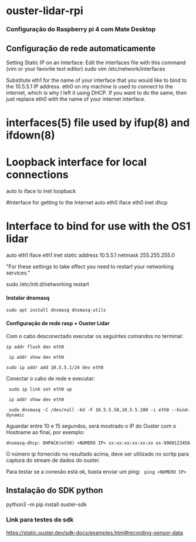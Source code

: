 # ouster-lidar-rpi

### Configuração do Raspberry pi 4 com Mate Desktop

## Configuração de rede automaticamente

Setting Static IP on an Interface:
Edit the interfaces file with this command (vim or your favorite text editor)
sudo vim /etc/network/interfaces

Substitute eth1 for the name of your interface that you would like to bind to the 10.5.5.1 IP address.
eth0 on my machine is used to connect to the internet, which is why I left it using DHCP. If you want to do the same, then just replace eth0 with the name of your internet interface.

# interfaces(5) file used by ifup(8) and ifdown(8)

# Loopback interface for local connections

auto lo
iface lo inet loopback

#Interface for getting to the Internet
auto eth0
iface eth0 inet dhcp

# Interface to bind for use with the OS1 lidar

auto eth1
iface eth1 inet static
address 10.5.5.1
netmask 255.255.255.0

"For these settings to take effect you need to restart your networking services."

sudo /etc/init.d/networking restart

#### Instalar dnsmasq

`sudo apt install dnsmasq dnsmasq-utils`

#### Configuração de rede rasp + Ouster Lidar

Com o cabo desconectado executar os seguintes comandos no terminal:

`ip addr flush dev eth0`

` ip addr show dev eth0`

`sudo ip addr add 10.5.5.1/24 dev eth0`

Conectar o cabo de rede e executar:

` sudo ip link set eth0 up`

` ip addr show dev eth0`

` sudo dnsmasq -C /dev/null -kd -F 10.5.5.50,10.5.5.100 -i eth0 --bind-dynamic`

Aguardar entre 10 e 15 segundos, será mostrado o IP do Ouster com o Hostname ao final, por exemplo:

`dnsmasq-dhcp: DHPACK(eth0) <NUMERO IP> xx:xx:xx:xx:xx:xx os-9900123456`

O número ip fornecido no resultado acima, deve ser utilizado no scritp para captura do stream de dados do ouster.

Para testar se a conexão está ok, basta enviar um ping:
` ping <NUMERO IP>`

## Instalação do SDK python

python3 -m pip install ouster-sdk

### Link para testes do sdk

https://static.ouster.dev/sdk-docs/examples.html#recording-sensor-data
